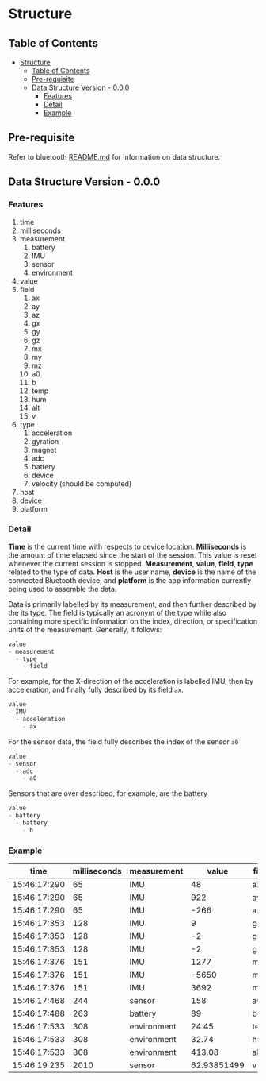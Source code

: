 # Structure

## Table of Contents

- [Structure](#structure)
  * [Table of Contents](#table-of-contents)
  * [Pre-requisite](#pre-requisite)
  * [Data Structure Version - 0.0.0](#data-structure-version---000)
    + [Features](#features)
    + [Detail](#detail)
    + [Example](#example)

## Pre-requisite

Refer to bluetooth [README.md](../bluetooth/README.md) for information on data structure.

## Data Structure Version - 0.0.0

### Features
1. time
2. milliseconds
3. measurement
    1. battery
    2. IMU
    3. sensor
    4. environment
4. value
5. field
    1. ax
    2. ay
    3. az
    4. gx
    5. gy
    6. gz
    7. mx
    8. my
    9. mz
    10. a0
    11. b
    12. temp
    13. hum
    14. alt
    15. v
6. type
    1. acceleration
    2. gyration
    3. magnet
    4. adc
    5. battery
    6. device
    7. velocity (should be computed)
7. host
8. device
9. platform

### Detail

__Time__ is the current time with respects to device location.
__Milliseconds__ is the amount of time elapsed since the start of the session. This value is reset whenever the current session is stopped.
__Measurement__, __value__, __field__, __type__ related to the type of data.
__Host__ is the user name, __device__ is the name of the connected Bluetooth device, and __platform__ is the app information currently being used to assemble the data.

Data is primarily labelled by its measurement, and then further described by the its type. The field is typically an acronym of the type while also containing more specific information on the index, direction, or specification units of the measurement. Generally, it follows:

```c
value
- measurement
  - type
    - field
```

For example, for the X-direction of the acceleration is labelled IMU, then by acceleration, and finally fully described by its field `ax`.

```c
value
- IMU
  - acceleration
    - ax
```

For the sensor data, the field fully describes the index of the sensor `a0`

```c
value
- sensor
  - adc
    - a0
```

Sensors that are over described, for example, are the battery

```c
value
- battery
  - battery
    - b
```


### Example

|time        |milliseconds|measurement|value      |field|type        |host|device |platform|
|------------|------------|-----------|-----------|-----|------------|----|-------|--------|
|15:46:17:290|65          |IMU        |48         |ax   |acceleration|Name|Device1|Android |
|15:46:17:290|65          |IMU        |922        |ay   |acceleration|Name|Device1|Android |
|15:46:17:290|65          |IMU        |-266       |az   |acceleration|Name|Device1|Android |
|15:46:17:353|128         |IMU        |9          |gx   |gyration    |Name|Device1|Android |
|15:46:17:353|128         |IMU        |-2         |gy   |gyration    |Name|Device1|Android |
|15:46:17:353|128         |IMU        |-2         |gz   |gyration    |Name|Device1|Android |
|15:46:17:376|151         |IMU        |1277       |mx   |magnet      |Name|Device1|Android |
|15:46:17:376|151         |IMU        |-5650      |my   |magnet      |Name|Device1|Android |
|15:46:17:376|151         |IMU        |3692       |mz   |magnet      |Name|Device1|Android |
|15:46:17:468|244         |sensor     |158        |a0   |adc         |Name|Device1|Android |
|15:46:17:488|263         |battery    |89         |b    |battery     |Name|Device1|Android |
|15:46:17:533|308         |environment|24.45      |temp |device      |Name|Device1|Android |
|15:46:17:533|308         |environment|32.74      |hum  |device      |Name|Device1|Android |
|15:46:17:533|308         |environment|413.08     |alt  |device      |Name|Device1|Android |
|15:46:19:235|2010        |sensor     |62.93851499|v    |velocity    |Name|Device1|Android |

